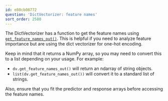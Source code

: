 ```yaml
---
id: e80cb08772
question: 'DictVectorizer: feature names'
sort_order: 2580
---
```


The DictVectorizer has a function to get the feature names using [`get_feature_names_out()`](https://scikit-learn.org/stable/modules/generated/sklearn.feature_extraction.DictVectorizer.html#sklearn.feature_extraction.DictVectorizer.get_feature_names_out:~:text=always%202%2Dd.-,get_feature_names_out,-(input_features%3D)). This is helpful if you need to analyze feature importance but are using the dict vectorizer for one-hot encoding. 

Keep in mind that it returns a NumPy array, so you may need to convert this to a list depending on your usage. For example:

- `dv.get_feature_names_out()` will return an ndarray of string objects.
- `list(dv.get_feature_names_out())` will convert it to a standard list of strings.

Also, ensure that you fit the predictor and response arrays before accessing the feature names.